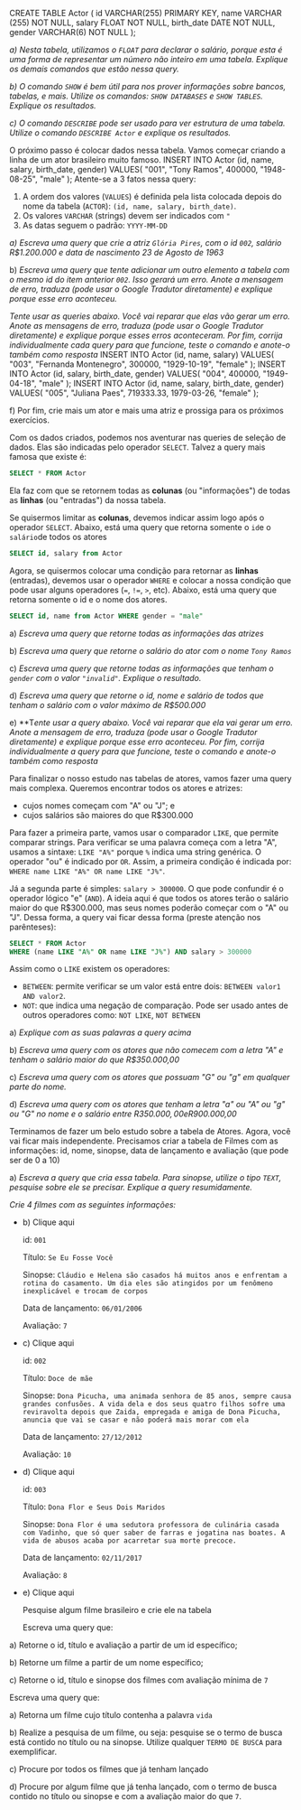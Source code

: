CREATE TABLE Actor (
    id VARCHAR(255) PRIMARY KEY,
    name VARCHAR (255) NOT NULL,
    salary FLOAT NOT NULL,
    birth_date DATE NOT NULL,
    gender VARCHAR(6) NOT NULL
);

*a) Nesta tabela, utilizamos o `FLOAT` para declarar o salário, porque esta é uma forma de representar um número não inteiro em uma tabela. Explique os demais comandos que estão nessa query.*

*b) O comando `SHOW` é bem útil para nos prover informações sobre bancos, tabelas, e mais. Utilize os comandos: `SHOW DATABASES` e `SHOW TABLES`. Explique os resultados.*

*c) O comando `DESCRIBE` pode ser usado para ver estrutura de uma tabela. Utilize o comando  `DESCRIBE Actor` e explique os resultados.*

O próximo passo é colocar dados nessa tabela. Vamos começar criando a linha de um ator brasileiro muito famoso.
INSERT INTO Actor (id, name, salary, birth_date, gender)
VALUES(
  "001", 
  "Tony Ramos",
  400000,
  "1948-08-25", 
  "male"
);
Atente-se a 3 fatos nessa query:

1. A ordem dos valores (`VALUES`) é definida pela lista colocada depois do nome da tabela (`ACTOR`): `(id, name, salary, birth_date)`.
2. Os valores `VARCHAR` (strings) devem ser indicados com `"`
3. As datas seguem o padrão: `YYYY-MM-DD`

*a) Escreva uma query que crie a atriz `Glória Pires`, com o id `002`, salário R$1.200.000 e data de nascimento 23 de Agosto de 1963*

b) *Escreva uma query que tente adicionar um outro elemento a tabela com o mesmo id do item anterior `002`. Isso gerará um erro. Anote a mensagem de erro, traduza (pode usar o Google Tradutor diretamente) e explique porque esse erro aconteceu.*

*Tente usar as queries abaixo. Você vai reparar que elas vão gerar um erro. Anote as mensagens de erro, traduza (pode usar o Google Tradutor diretamente) e explique porque esses erros aconteceram. Por fim, corrija individualmente cada query para que funcione, teste o comando e anote-o também como resposta*
INSERT INTO Actor (id, name, salary)
VALUES(
  "003", 
  "Fernanda Montenegro",
  300000,
  "1929-10-19", 
  "female"
);
INSERT INTO Actor (id, salary, birth_date, gender)
VALUES(
  "004",
  400000,
  "1949-04-18", 
  "male"
);
INSERT INTO Actor (id, name, salary, birth_date, gender)
VALUES(
  "005", 
  "Juliana Paes",
  719333.33,
  1979-03-26, 
  "female"
);

f) Por fim, crie mais um ator e mais uma atriz e prossiga para os próximos exercícios.

Com os dados criados, podemos nos aventurar nas queries de seleção de dados. Elas são indicadas pelo operador `SELECT`. Talvez a query mais famosa que existe é:

```sql
SELECT * FROM Actor
```

Ela faz com que se retornem todas as **colunas** (ou "informações") de todas as **linhas** (ou "entradas") da nossa tabela. 

Se quisermos limitar as **colunas**, devemos indicar assim logo após o operador `SELECT`. Abaixo, está uma query que retorna somente o `id`e o `salário`de todos os atores

```sql
SELECT id, salary from Actor 
```

Agora, se quisermos colocar uma condição para retornar as **linhas** (entradas), devemos usar o operador `WHERE` e colocar a nossa condição que pode usar alguns operadores (`=`, `!=`, `>`, etc). Abaixo, está uma query que retorna somente o id e o nome dos atores.

```sql
SELECT id, name from Actor WHERE gender = "male"
```

a) *Escreva uma query que retorne todas as informações das atrizes*

b) *Escreva uma query que retorne o salário do ator com o nome `Tony Ramos`*

c) *Escreva uma query que retorne todas as informações que tenham o `gender` com o valor `"invalid"`. Explique o resultado.*

d) *Escreva uma query que retorne o id, nome e salário de todos que tenham o salário com o valor máximo de R$500.000*

e) **T*ente usar a query abaixo. Você vai reparar que ela vai gerar um erro. Anote a mensagem de erro, traduza (pode usar o Google Tradutor diretamente) e explique porque esse erro aconteceu. Por fim, corrija individualmente a query para que funcione, teste o comando e anote-o também como resposta*

Para finalizar o nosso estudo nas tabelas de atores, vamos fazer uma query mais complexa. Queremos encontrar todos os atores e atrizes:

- cujos nomes começam com "A" ou "J"; e
- cujos salários são maiores do que R$300.000

Para fazer a primeira parte, vamos usar o comparador `LIKE`, que permite comparar strings. Para verificar se uma palavra começa com a letra "A", usamos a sintaxe: `LIKE "A%"` porque `%` indica uma string genérica. O operador "ou" é indicado por `OR`. Assim, a primeira condição é indicada por: `WHERE name LIKE "A%" OR name LIKE "J%"`. 

Já a segunda parte é simples: `salary > 300000`. O que pode confundir é o operador lógico "e" (`AND`). A ideia aqui é que todos os atores terão o salário maior do que R$300.000, mas seus nomes poderão começar com o "A" ou "J". Dessa forma, a query vai ficar dessa forma (preste atenção nos parênteses):

```sql
SELECT * FROM Actor
WHERE (name LIKE "A%" OR name LIKE "J%") AND salary > 300000
```

Assim como o `LIKE` existem os operadores: 

- `BETWEEN`: permite verificar se um valor está entre dois: `BETWEEN valor1 AND valor2`.
- `NOT`: que indica uma negação de comparação. Pode ser usado antes de outros operadores como: `NOT LIKE`, `NOT BETWEEN`

a) *Explique com as suas palavras a query acima*

b) *Escreva uma query com os atores que não comecem com a letra "A" e tenham o salário maior do que R$350.000,00*

c) *Escreva uma query com os atores que possuam "G" ou "g" em qualquer parte do nome.* 

d) *Escreva uma query com os atores que tenham a letra "a" ou "A" ou "g" ou "G" no nome e o salário entre R$350.000,00 e R$900.000,00*

Terminamos de fazer um belo estudo sobre a tabela de Atores. Agora, você vai ficar mais independente. Precisamos criar a tabela de Filmes com as informações: id, nome, sinopse, data de lançamento e avaliação (que pode ser de 0 a 10)

a) *Escreva a query que cria essa tabela. Para sinopse, utilize o tipo `TEXT`, pesquise sobre ele se precisar. Explique a query resumidamente.*

*Crie 4 filmes com as seguintes informações:* 

- b) Clique aqui
    
    id: `001`
    
    Título: `Se Eu Fosse Você`
    
    Sinopse: `Cláudio e Helena são casados há muitos anos e enfrentam a rotina do casamento. Um dia eles são atingidos por um fenômeno inexplicável e trocam de corpos`
    
    Data de lançamento: `06/01/2006`
    
    Avaliação: `7`
    
- c) Clique aqui
    
    id: `002`
    
    Título: `Doce de mãe`
    
    Sinopse: `Dona Picucha, uma animada senhora de 85 anos, sempre causa grandes confusões. A vida dela e dos seus quatro filhos sofre uma reviravolta depois que Zaida, empregada e amiga de Dona Picucha, anuncia que vai se casar e não poderá mais morar com ela`
    
    Data de lançamento: `27/12/2012`
    
    Avaliação: `10`
    
- d) Clique aqui
    
    id: `003`
    
    Título: `Dona Flor e Seus Dois Maridos`
    
    Sinopse: `Dona Flor é uma sedutora professora de culinária casada com Vadinho, que só quer saber de farras e jogatina nas boates. A vida de abusos acaba por acarretar sua morte precoce.`
    
    Data de lançamento: `02/11/2017`
    
    Avaliação: `8`
    
- e) Clique aqui
    
    Pesquise algum filme brasileiro e crie ele na tabela

    Escreva uma query que:

a) Retorne o id, título e avaliação a partir de um id específico;

b) Retorne um filme a partir de um nome específico;

c) Retorne o id, título e sinopse dos filmes com avaliação mínima de `7`

Escreva uma query que:

a) Retorna um filme cujo título contenha a palavra `vida`

b) Realize a pesquisa de um filme, ou seja: pesquise se o termo de busca está contido no título ou na sinopse. Utilize qualquer `TERMO DE BUSCA` para exemplificar.

c) Procure por todos os filmes que já tenham lançado

d) Procure por algum filme que já tenha lançado, com o termo de busca contido no título ou sinopse e com a avaliação maior do que `7`.